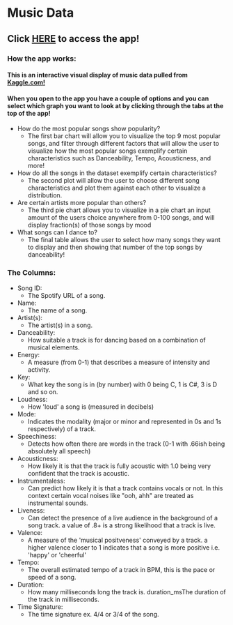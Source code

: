 # Music Data
## Click [HERE](https://marwa10.shinyapps.io/music_app/) to access the app!
### How the app works:
#### This is an interactive visual display of music data pulled from [Kaggle.com!](https://www.kaggle.com/nadintamer/top-tracks-of-2017?fbclid=IwAR0JMLruUXRQSuFSFHP95vAEg8XoAakttjmohRvMV43EZzuoDEYwjucOtto)
#### When you open to the app you have a couple of options and you can select which graph you want to look at by clicking through the tabs at the top of the app!

 * How do the most popular songs show popularity?
    + The first bar chart will allow you to visualize the top 9 most popular songs, and filter through different factors that will allow the user to visualize how the most popular songs exemplify certain characteristics such as Danceability, Tempo, Acousticness, and more!
 * How do all the songs in the dataset exemplify certain characteristics?
    + The second plot will allow the user to choose different song characteristics and plot them against each other to visualize a distribution.
 * Are certain artists more popular than others?
    + The third pie chart allows you to visualize in a pie chart an input amount of the users choice anywhere from 0-100 songs, and will display fraction(s) of those songs by mood
 * What songs can I dance to?
    + The final table allows the user to select how many songs they want to display and then showing that number of the top songs by danceability!

### The Columns:
* Song ID:
    + The Spotify URL of a song.
* Name:
    + The name of a song.
* Artist(s):
    + The artist(s) in a song.
* Danceability:
    + How suitable a track is for dancing based on a combination of musical elements.
* Energy:
    + A measure (from 0-1) that describes a measure of intensity and activity.
* Key:
    + What key the song is in (by number) with 0 being C, 1 is C#, 3 is D and so on.
* Loudness:
    + How 'loud' a song is (measured in decibels)
* Mode:
    + Indicates the modality (major or minor and represented in 0s and 1s respectively) of a track.
* Speechiness:
    + Detects how often there are words in the track (0-1 with .66ish being absolutely all speech)
* Acousticness:
    + How likely it is that the track is fully acoustic with 1.0 being very confident that the track is acoustic.
* Instrumentaless:
    + Can predict how likely it is that a track contains vocals or not. In this context certain vocal noises like "ooh, ahh" are treated as instrumental sounds.
* Liveness:
    + Can detect the presence of a live audience in the background of a song track. a value of .8+ is a strong likelihood that a track is live.
* Valence:
    + A measure of the 'musical positveness' conveyed by a track. a higher valence closer to 1 indicates that a song is more positive i.e. 'happy' or 'cheerful'
* Tempo:
    + The overall estimated tempo of a track in BPM, this is the pace or speed of a song.
* Duration:
    + How many milliseconds long the track is.
 duration_msThe duration of the track in milliseconds.
* Time Signature:
    + The time signature ex. 4/4 or 3/4 of the song.
